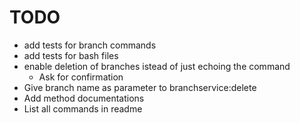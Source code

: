 # TODO

- add tests for branch commands
- add tests for bash files
- enable deletion of branches istead of just echoing the command
  - Ask for confirmation  
- Give branch name as parameter to branchservice:delete
- Add method documentations
- List all commands in readme
